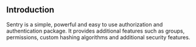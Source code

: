 ## Introduction

Sentry is a simple, powerful and easy to use authorization and authentication package. It provides additional features such as groups, permissions, custom hashing algorithms and additional security features.
